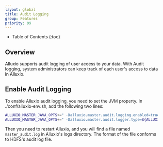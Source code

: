 ```yaml
---
layout: global
title: Audit Logging
group: Features
priority: 99
---
```


* Table of Contents
{:toc}

## Overview
Alluxio supports audit logging of user access to your data. With Audit logging, system administrators can
keep track of each user's access to data in Alluxio.

## Enable Audit Logging
To enable Alluxio audit logging, you need to set the JVM property. In ./conf/alluxio-env.sh, add the following two lines:

```bash
ALLUXIO_MASTER_JAVA_OPTS+=" -Dalluxio.master.audit.logging.enabled=true"
ALLUXIO_MASTER_JAVA_OPTS+=" -Dalluxio.master.audit.logger.type=${ALLUXIO_MASTER_AUDIT_LOGGER:-MASTER_AUDIT_LOGGER}"
```
Then you need to restart Alluxio, and you will find a file named `master_audit.log` in Alluxio's logs directory. The format
of the file conforms to HDFS's audit log file.
